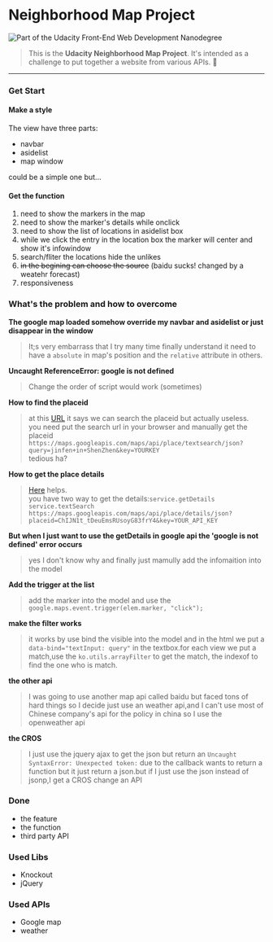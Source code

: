 # Neighborhood Map Project 

![Part of the Udacity Front-End Web Development Nanodegree](https://img.shields.io/badge/Udacity-Front--End%20Web%20Developer%20Nanodegree-02b3e4.svg)

> This is the **Udacity Neighborhood Map Project**. It's intended as a challenge to put together a website from various APIs.  🔰
***
### Get Start
#### Make a style
The view have three parts:
- navbar
- asidelist
- map window

could be a simple one but...
#### Get the function 
1. need to show the markers in the map  
2. need to show the marker's details while onclick
3. need to show the list of locations in asidelist box
4. while we click the entry in the location box the marker will center and show it's infowindow
5. search/fliter the locations hide the unlikes
6. ~~in the begining can choose the source~~ (baidu sucks! changed by a weatehr forecast)
7. responsiveness

### What's the problem and how to overcome
**The google map loaded somehow override my navbar and asidelist or just disappear in the window**
> It;s very embarrass that I try many time finally understand it need to have a `absolute` in map's position and the `relative` attribute in others.  

**Uncaught ReferenceError: google is not defined**
> Change the order of script would work (sometimes)

 **How to find the placeid**
> at this [URL](https://developers.google.com/places/place-id?hl=zh-cn) it says we can search the placeid but actually useless.  
you need put the search url in your browser and manually get the placeid `https://maps.googleapis.com/maps/api/place/textsearch/json?query=jinfen+in+ShenZhen&key=YOURKEY`  
tedious ha?

**How to get the place details**
> [Here](https://developers.google.com/places/web-service/details) helps.  
you have two way to get the details:`service.getDetails`  `service.textSearch`  
`https://maps.googleapis.com/maps/api/place/details/json?placeid=ChIJN1t_tDeuEmsRUsoyG83frY4&key=YOUR_API_KEY`

**But when I just want to use the getDetails in google api the 'google is not defined' error occurs**
> yes I don't know why and finally just mamully add the infomaition into the model

**Add the trigger at the list**
> add the marker into the model and use the `google.maps.event.trigger(elem.marker, "click");`

**make the filter works**
> it works by use bind the visible into the model and in the html we put a `data-bind="textInput: query"` in the textbox.for each view we put a match,use the `ko.utils.arrayFilter` to get the match,
the indexof to find the one who is match.

**the other api**
> I was going to use another map api called baidu but faced tons of hard things so I decide just use an weather api,and I can't use most of Chinese company's api for the policy in china so I use the openweather api

**the CROS**
> I just use the jquery ajax to get the json but return an `Uncaught SyntaxError: Unexpected token:`
due to the callback wants to return a function but it just return a json.but if I just use the json instead of jsonp,I get a CROS
> change an API
### Done
* the feature
* the function
* third party API
### Used Libs
- Knockout
- jQuery
### Used APIs
- Google map
- weather



